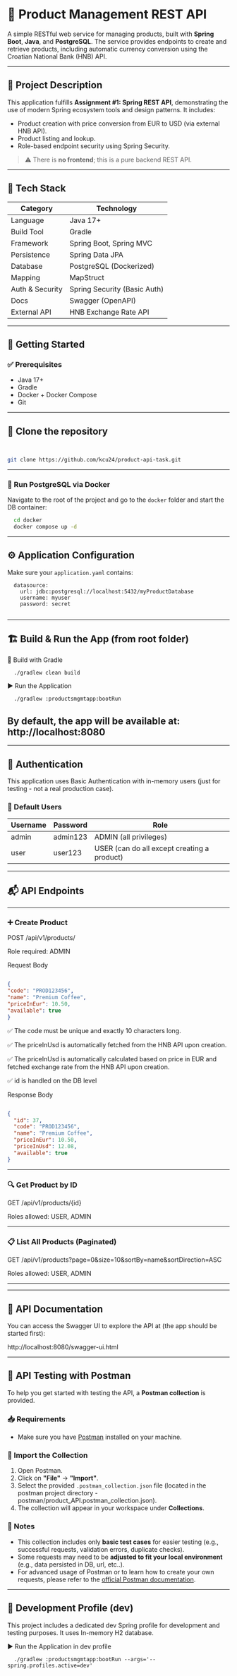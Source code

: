 # 🛒 Product Management REST API

A simple RESTful web service for managing products, built with **Spring Boot**, **Java**, and **PostgreSQL**. The service provides endpoints to create and retrieve products, including automatic currency conversion using the Croatian National Bank (HNB) API.

---

## 📌 Project Description

This application fulfills **Assignment #1: Spring REST API**, demonstrating the use of modern Spring ecosystem tools and design patterns. It includes:
- Product creation with price conversion from EUR to USD (via external HNB API).
- Product listing and lookup.
- Role-based endpoint security using Spring Security.

> ⚠️ There is **no frontend**; this is a pure backend REST API.

---

## 🧰 Tech Stack

| Category        | Technology                            |
|----------------|---------------------------------------|
| Language        | Java 17+                              |
| Build Tool      | Gradle                                |
| Framework       | Spring Boot, Spring MVC               |
| Persistence     | Spring Data JPA                       |
| Database        | PostgreSQL (Dockerized)               |
| Mapping         | MapStruct                             |
| Auth & Security | Spring Security (Basic Auth)          |
| Docs            | Swagger (OpenAPI)                     |
| External API    | HNB Exchange Rate API                 |

---

## 🚀 Getting Started

### ✅ Prerequisites

- Java 17+
- Gradle
- Docker + Docker Compose
- Git

---
## 🐙 Clone the repository

```bash


git clone https://github.com/kcu24/product-api-task.git


```

---

### 🐳 Run PostgreSQL via Docker

Navigate to the root of the project and go to the `docker` folder and start the DB container:

```bash
  cd docker
  docker compose up -d

```

---
 
## ⚙️ Application Configuration

Make sure your `application.yaml` contains:

```properties
  datasource:
    url: jdbc:postgresql://localhost:5432/myProductDatabase
    username: myuser
    password: secret


```

---

## 🏗️ Build & Run the App (from root folder)

🔨 Build with Gradle 

```bash
  ./gradlew clean build

```

▶️ Run the Application

```bash
  ./gradlew :productsmgmtapp:bootRun 


```


By default, the app will be available at: http://localhost:8080
---


---

## 🔐 Authentication
This application uses Basic Authentication with in-memory users (just for testing - not a real production case).

### 🔑 Default Users

| Username | Password | Role                                        |
|----------|----------|---------------------------------------------|
| admin    | admin123 | ADMIN (all privileges)                      | 
| user     | user123  | USER (can do all except creating a product) |


---



## 📬 API Endpoints

---
### ➕ Create Product
POST /api/v1/products/

Role required: ADMIN

Request Body
```json

{
"code": "PROD123456",
"name": "Premium Coffee",
"priceInEur": 10.50,
"available": true
}
```

✅ The code must be unique and exactly 10 characters long.

✅ The priceInUsd is automatically fetched from the HNB API upon creation.

✅ The priceInUsd is automatically calculated based on price in EUR and fetched exchange rate from the HNB API upon creation.

✅ id is handled on the DB level




Response Body
```json

{
  "id": 37,
  "code": "PROD123456",
  "name": "Premium Coffee",
  "priceInEur": 10.50,
  "priceInUsd": 12.08,
  "available": true
}
```

---
### 🔍 Get Product by ID
GET /api/v1/products/{id}

Roles allowed: USER, ADMIN

---

### 📋 List All Products (Paginated)
GET /api/v1/products?page=0&size=10&sortBy=name&sortDirection=ASC

Roles allowed: USER, ADMIN

---

---

## 📖 API Documentation
You can access the Swagger UI to explore the API at (the app should be started first):


http://localhost:8080/swagger-ui.html

---

## 🧪 API Testing with Postman

To help you get started with testing the API, a **Postman collection** is provided.

### 📥 Requirements

- Make sure you have [Postman](https://www.postman.com/downloads/) installed on your machine.

### 📁 Import the Collection

1. Open Postman.
2. Click on **"File"** -> **"Import"**.
3. Select the provided `.postman_collection.json` file (located in the postman project directory - postman/product_API.postman_collection.json).
4. The collection will appear in your workspace under **Collections**.

### 🧾 Notes

- This collection includes only **basic test cases** for easier testing (e.g., successful requests, validation errors, duplicate checks).
- Some requests may need to be **adjusted to fit your local environment** (e.g., data persisted in DB, url, etc..).
- For advanced usage of Postman or to learn how to create your own requests, please refer to the [official Postman documentation](https://learning.postman.com/).
---
## 🔧 Development Profile (dev)
This project includes a dedicated dev Spring profile for development and testing purposes.
It uses In-memory H2 database.

▶️ Run the Application in dev profile

```
  ./gradlew :productsmgmtapp:bootRun --args='--spring.profiles.active=dev'

```

